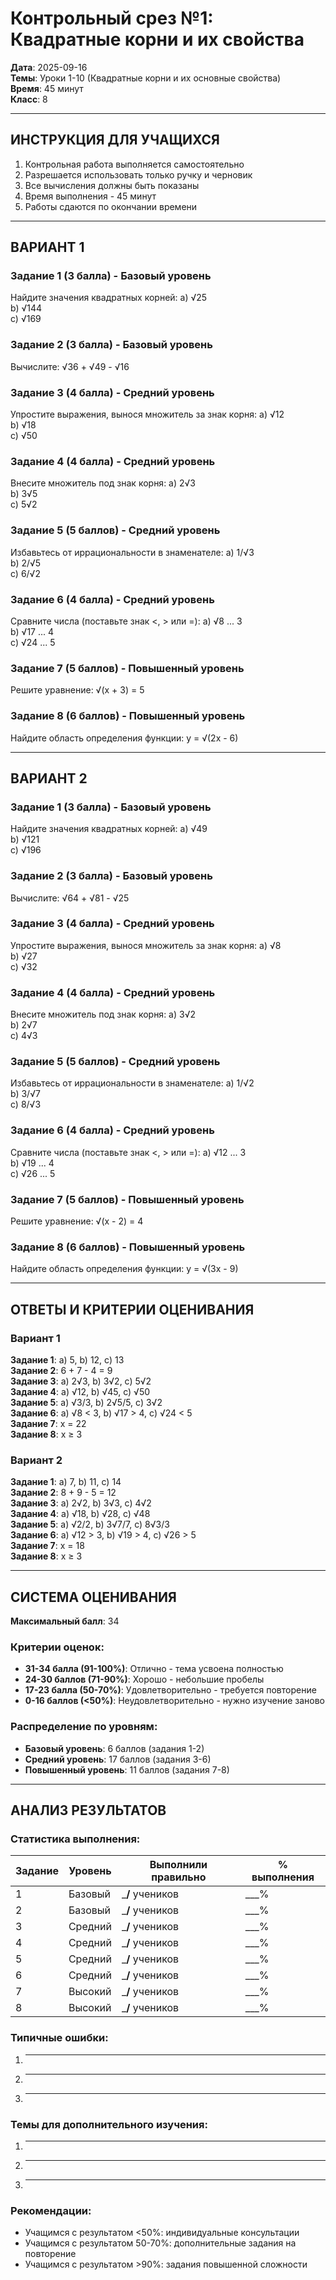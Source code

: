 # Контрольный срез №1: Квадратные корни и их свойства

**Дата**: 2025-09-16  
**Темы**: Уроки 1-10 (Квадратные корни и их основные свойства)  
**Время**: 45 минут  
**Класс**: 8  

---

## ИНСТРУКЦИЯ ДЛЯ УЧАЩИХСЯ
1. Контрольная работа выполняется самостоятельно
2. Разрешается использовать только ручку и черновик
3. Все вычисления должны быть показаны
4. Время выполнения - 45 минут
5. Работы сдаются по окончании времени

---

## ВАРИАНТ 1

### Задание 1 (3 балла) - Базовый уровень
Найдите значения квадратных корней:
a) √25  
b) √144  
c) √169  

### Задание 2 (3 балла) - Базовый уровень
Вычислите:
√36 + √49 - √16

### Задание 3 (4 балла) - Средний уровень
Упростите выражения, вынося множитель за знак корня:
a) √12  
b) √18  
c) √50  

### Задание 4 (4 балла) - Средний уровень
Внесите множитель под знак корня:
a) 2√3  
b) 3√5  
c) 5√2  

### Задание 5 (5 баллов) - Средний уровень
Избавьтесь от иррациональности в знаменателе:
a) 1/√3  
b) 2/√5  
c) 6/√2  

### Задание 6 (4 балла) - Средний уровень
Сравните числа (поставьте знак <, > или =):
a) √8 ... 3  
b) √17 ... 4  
c) √24 ... 5  

### Задание 7 (5 баллов) - Повышенный уровень
Решите уравнение:
√(x + 3) = 5

### Задание 8 (6 баллов) - Повышенный уровень
Найдите область определения функции:
y = √(2x - 6)

---

## ВАРИАНТ 2

### Задание 1 (3 балла) - Базовый уровень
Найдите значения квадратных корней:
a) √49  
b) √121  
c) √196  

### Задание 2 (3 балла) - Базовый уровень
Вычислите:
√64 + √81 - √25

### Задание 3 (4 балла) - Средний уровень
Упростите выражения, вынося множитель за знак корня:
a) √8  
b) √27  
c) √32  

### Задание 4 (4 балла) - Средний уровень
Внесите множитель под знак корня:
a) 3√2  
b) 2√7  
c) 4√3  

### Задание 5 (5 баллов) - Средний уровень
Избавьтесь от иррациональности в знаменателе:
a) 1/√2  
b) 3/√7  
c) 8/√3  

### Задание 6 (4 балла) - Средний уровень
Сравните числа (поставьте знак <, > или =):
a) √12 ... 3  
b) √19 ... 4  
c) √26 ... 5  

### Задание 7 (5 баллов) - Повышенный уровень
Решите уравнение:
√(x - 2) = 4

### Задание 8 (6 баллов) - Повышенный уровень
Найдите область определения функции:
y = √(3x - 9)

---

## ОТВЕТЫ И КРИТЕРИИ ОЦЕНИВАНИЯ

### Вариант 1

**Задание 1**: a) 5, b) 12, c) 13  
**Задание 2**: 6 + 7 - 4 = 9  
**Задание 3**: a) 2√3, b) 3√2, c) 5√2  
**Задание 4**: a) √12, b) √45, c) √50  
**Задание 5**: a) √3/3, b) 2√5/5, c) 3√2  
**Задание 6**: a) √8 < 3, b) √17 > 4, c) √24 < 5  
**Задание 7**: x = 22  
**Задание 8**: x ≥ 3  

### Вариант 2

**Задание 1**: a) 7, b) 11, c) 14  
**Задание 2**: 8 + 9 - 5 = 12  
**Задание 3**: a) 2√2, b) 3√3, c) 4√2  
**Задание 4**: a) √18, b) √28, c) √48  
**Задание 5**: a) √2/2, b) 3√7/7, c) 8√3/3  
**Задание 6**: a) √12 > 3, b) √19 > 4, c) √26 > 5  
**Задание 7**: x = 18  
**Задание 8**: x ≥ 3  

---

## СИСТЕМА ОЦЕНИВАНИЯ

**Максимальный балл**: 34

### Критерии оценок:
- **31-34 балла (91-100%)**: Отлично - тема усвоена полностью
- **24-30 баллов (71-90%)**: Хорошо - небольшие пробелы
- **17-23 балла (50-70%)**: Удовлетворительно - требуется повторение  
- **0-16 баллов (<50%)**: Неудовлетворительно - нужно изучение заново

### Распределение по уровням:
- **Базовый уровень**: 6 баллов (задания 1-2)
- **Средний уровень**: 17 баллов (задания 3-6)
- **Повышенный уровень**: 11 баллов (задания 7-8)

---

## АНАЛИЗ РЕЗУЛЬТАТОВ

### Статистика выполнения:

| Задание | Уровень | Выполнили правильно | % выполнения |
|---------|---------|-------------------|--------------|
| 1       | Базовый | ___/__ учеников   | ___%         |
| 2       | Базовый | ___/__ учеников   | ___%         |
| 3       | Средний | ___/__ учеников   | ___%         |
| 4       | Средний | ___/__ учеников   | ___%         |
| 5       | Средний | ___/__ учеников   | ___%         |
| 6       | Средний | ___/__ учеников   | ___%         |
| 7       | Высокий | ___/__ учеников   | ___%         |
| 8       | Высокий | ___/__ учеников   | ___%         |

### Типичные ошибки:
1. _________________________________
2. _________________________________
3. _________________________________

### Темы для дополнительного изучения:
1. _________________________________
2. _________________________________
3. _________________________________

### Рекомендации:
- Учащимся с результатом <50%: индивидуальные консультации
- Учащимся с результатом 50-70%: дополнительные задания на повторение
- Учащимся с результатом >90%: задания повышенной сложности
